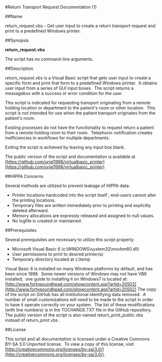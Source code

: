 #Return Transport Request Documentation (1)

##Name

return_request.vbs - Get user input to create a return transport request and print to a predefined Windows printer.

##Synopsis

**return_request.vbs**

The script has no command-line arguments.

##Description

*return_request.vbs* is a Visual Basic script that gets user input to create a specific form and print that form to a predefined Windows printer.&nbsp; It obtains user input from a series of GUI input boxes.&nbsp; The script returns a messagebox with a success or error condition for the user. 

This script is indicated for requesting transport originating from a remote holding location or department to the patient's room or other location.&nbsp; This script is not intended for use when the patient transport originates from the patient's room.&nbsp; 

Existing processes do not have the functionality to request return a patient from a remote holding room to their room.&nbsp; Telephonic notification creates inefficiencies in workflows for multiple departments.

Exiting the script is achieved by leaving any input box blank.

The public version of the script and documentation is available at [https://github.com/uriel1998/virtualbasic_printer](https://github.com/uriel1998/virtualbasic_printer)

##HIPPA Concerns

Several methods are utilized to prevent leakage of HIPPA data:

+ Printer locations hardcoded into the script itself ; end-users cannot alter the printing locations.
+ Temporary files are written immediately prior to printing and explicitly deleted afterward.
+ Memory allocations are expressly released and assigned to null values.
+ No logfile is created or maintained.

##Prerequisites

Several prerequisites are necessary to utilize this script properly:

+ Microsoft Visual Basic 6 (c:\WINDOWS\system32\msvbm60.dll)
+ User permissions to print to desired printer(s)
+ Temporary directory located at c:\temp

Visual Basic 6 is installed on many Windows platforms by default, and has been since 1998.&nbsp; Some newer versions of Windows may not have VB6 installed;&nbsp; one guide to installing it on Windows7 is located at:&nbsp; [http://www.fortypoundhead.com/showcontent.asp?artid=20502](http://www.fortypoundhead.com/showcontent.asp?artid=20502)
The copy of the script on GitHub has all institutional identifying data removed.&nbsp; A number of small customizations will need to be made to the script in order to have it operate correctly on your system.&nbsp; The list of these modifications (with line numbers) is in the TOCHANGE.TXT file in the GitHub repository.&nbsp; The public version of the script is also named return_print_public.vbs instead of return_print.vbs .

##License

This script and all documentation is licensed under a Creative Commons BY-SA 3.0 Unported license.&nbsp; 
To view a copy of this license, visit [http://creativecommons.org/licenses/by-sa/3.0/](http://creativecommons.org/licenses/by-sa/3.0/).

</html>